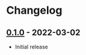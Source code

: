 # Changelog

## [0.1.0] - 2022-03-02

- Initial release

<!-- http://keepachangelog.com/ -->

<!-- [0.1.1]: https://github.com/saltires/random-chalk-color/compare/v0.1.0...v0.1.1 -->

[0.1.0]: https://github.com/saltires/random-chalk-color/releases/tag/v0.1.0
